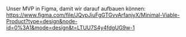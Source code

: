 Unser MVP in Figma, damit wir darauf aufbauen können: https://www.figma.com/file/JQvpJiuFgGTGvvArfanjyX/Minimal-Viable-Product?type=design&node-id=0%3A1&mode=design&t=LTUU7S4y4fdgUG9w-1
